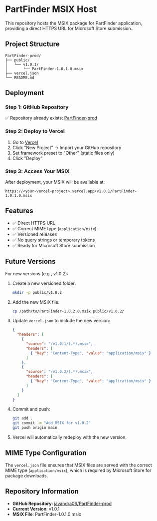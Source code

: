 # PartFinder MSIX Host

This repository hosts the MSIX package for PartFinder application, providing a direct HTTPS URL for Microsoft Store submission..

## Project Structure

```
PartFinder-prod/
├── public/
│   └── v1.0.1/
│       └── PartFinder-1.0.1.0.msix
├── vercel.json
└── README.md
```

## Deployment

### Step 1: GitHub Repository
✅ Repository already exists: [PartFinder-prod](https://github.com/jayandra06/PartFinder-prod.git)

### Step 2: Deploy to Vercel
1. Go to [Vercel](https://vercel.com)
2. Click "New Project" → Import your GitHub repository
3. Set framework preset to "Other" (static files only)
4. Click "Deploy"

### Step 3: Access Your MSIX
After deployment, your MSIX will be available at:
```
https://<your-vercel-project>.vercel.app/v1.0.1/PartFinder-1.0.1.0.msix
```

## Features
- ✅ Direct HTTPS URL
- ✅ Correct MIME type (`application/msix`)
- ✅ Versioned releases
- ✅ No query strings or temporary tokens
- ✅ Ready for Microsoft Store submission

## Future Versions

For new versions (e.g., v1.0.2):

1. Create a new versioned folder:
   ```bash
   mkdir -p public/v1.0.2
   ```

2. Add the new MSIX file:
   ```bash
   cp /path/to/PartFinder-1.0.2.0.msix public/v1.0.2/
   ```

3. Update `vercel.json` to include the new version:
   ```json
   {
     "headers": [
       {
         "source": "/v1.0.1/(.*).msix",
         "headers": [
           { "key": "Content-Type", "value": "application/msix" }
         ]
       },
       {
         "source": "/v1.0.2/(.*).msix",
         "headers": [
           { "key": "Content-Type", "value": "application/msix" }
         ]
       }
     ]
   }
   ```

4. Commit and push:
   ```bash
   git add .
   git commit -m "Add MSIX for v1.0.2"
   git push origin main
   ```

5. Vercel will automatically redeploy with the new version.

## MIME Type Configuration

The `vercel.json` file ensures that MSIX files are served with the correct MIME type (`application/msix`), which is required by Microsoft Store for package downloads.

## Repository Information

- **GitHub Repository**: [jayandra06/PartFinder-prod](https://github.com/jayandra06/PartFinder-prod.git)
- **Current Version**: v1.0.1
- **MSIX File**: PartFinder-1.0.1.0.msix
